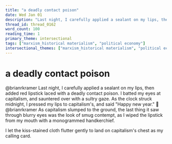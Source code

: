 ```yaml
---
title: "a deadly contact poison"
date: Wed Jan 01
description: "Last night, I carefully applied a sealant on my lips, then added red lipstick laced with a deadly contact poison."
thread_id: thread_0162
word_count: 100
reading_time: 1
primary_theme: intersectional
tags: ["marxism_historical materialism", "political economy"]
intersectional_themes: ["marxism_historical materialism", "political economy"]
---
```


# a deadly contact poison

@brianrkramer Last night, I carefully applied a sealant on my lips, then added red lipstick laced with a deadly contact poison. I batted my eyes at capitalism, and sauntered over with a sultry gaze. As the clock struck midnight, I pressed my lips to capitalism's, and said "Happy new year." 💋 @brianrkramer As capitalism slumped to the ground, the last thing it saw through blurry eyes was the look of smug contempt, as I wiped the lipstick from my mouth with a monogrammed handkerchief.

I let the kiss-stained cloth flutter gently to land on capitalism's chest as my calling card.